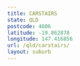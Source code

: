 ```yaml
---
title: CARSTAIRS
state: QLD
postcode: 4806
latitude: -19.862878
longitude: 147.416856
url: /qld/carstairs/
layout: suburb
---
```

